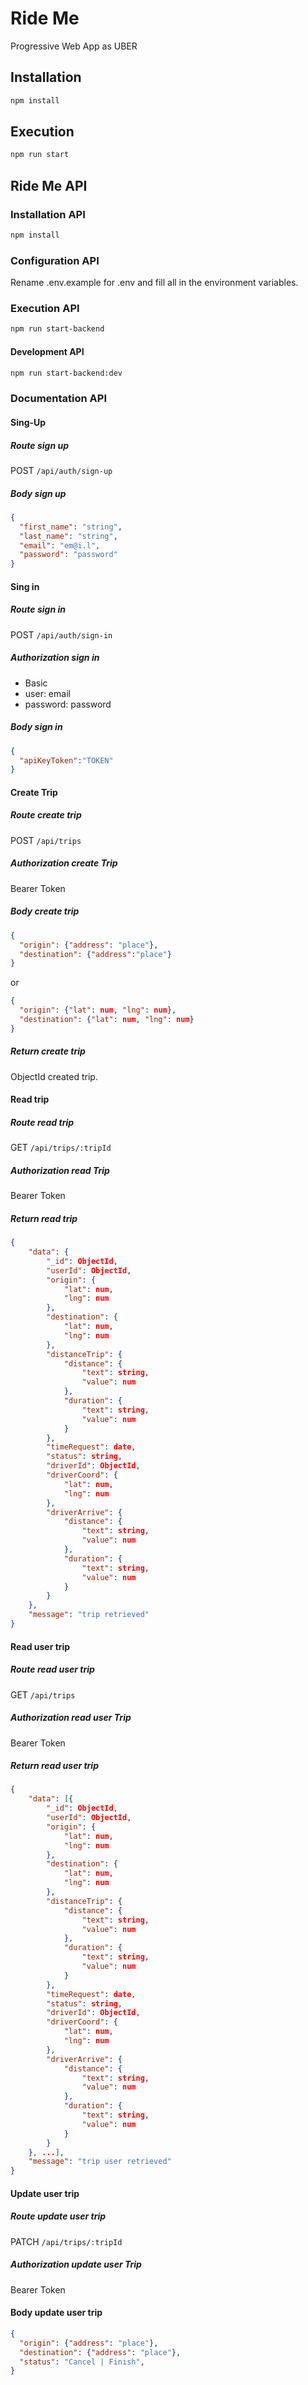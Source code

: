 # Ride Me

Progressive Web App as UBER

## Installation

```bash
npm install
```

## Execution

```bash
npm run start
```

## Ride Me API

### Installation API

```bash
npm install
```

### Configuration API

Rename .env.example for .env and fill all in the environment variables.

### Execution API

```bash
npm run start-backend
```

#### Development API

```bash
npm run start-backend:dev
```

### Documentation API

#### Sing-Up

##### Route sign up

POST `/api/auth/sign-up`

##### Body sign up

```json
{
  "first_name": "string",
  "last_name": "string",
  "email": "em@i.l",
  "password": "password"
}
```

#### Sing in

##### Route sign in

POST `/api/auth/sign-in`

##### Authorization sign in

- Basic
- user: email
- password: password

##### Body sign in

```json
{
  "apiKeyToken":"TOKEN"
}
```

#### Create Trip

##### Route create trip

POST `/api/trips`

##### Authorization create Trip

Bearer Token

##### Body create trip

```json
{
  "origin": {"address": "place"},
  "destination": {"address":"place"}
}
```

or

```json
{
  "origin": {"lat": num, "lng": num},
  "destination": {"lat": num, "lng": num}
}
```

##### Return create trip

ObjectId created trip.

#### Read trip

##### Route read trip

GET `/api/trips/:tripId`

##### Authorization read Trip

Bearer Token

##### Return read trip

```json
{
    "data": {
        "_id": ObjectId,
        "userId": ObjectId,
        "origin": {
            "lat": num,
            "lng": num
        },
        "destination": {
            "lat": num,
            "lng": num
        },
        "distanceTrip": {
            "distance": {
                "text": string,
                "value": num
            },
            "duration": {
                "text": string,
                "value": num
            }
        },
        "timeRequest": date,
        "status": string,
        "driverId": ObjectId,
        "driverCoord": {
            "lat": num,
            "lng": num
        },
        "driverArrive": {
            "distance": {
                "text": string,
                "value": num
            },
            "duration": {
                "text": string,
                "value": num
            }
        }
    },
    "message": "trip retrieved"
}
```

#### Read user trip

##### Route read user trip

GET `/api/trips`

##### Authorization read user Trip

Bearer Token

##### Return read user trip

```json
{
    "data": [{
        "_id": ObjectId,
        "userId": ObjectId,
        "origin": {
            "lat": num,
            "lng": num
        },
        "destination": {
            "lat": num,
            "lng": num
        },
        "distanceTrip": {
            "distance": {
                "text": string,
                "value": num
            },
            "duration": {
                "text": string,
                "value": num
            }
        },
        "timeRequest": date,
        "status": string,
        "driverId": ObjectId,
        "driverCoord": {
            "lat": num,
            "lng": num
        },
        "driverArrive": {
            "distance": {
                "text": string,
                "value": num
            },
            "duration": {
                "text": string,
                "value": num
            }
        }
    }, ...],
    "message": "trip user retrieved"
}
```

#### Update user trip

##### Route update user trip

PATCH `/api/trips/:tripId`

##### Authorization update user Trip

Bearer Token

#### Body update user trip

```JSON
{
  "origin": {"address": "place"},
  "destination": {"address": "place"},
  "status": "Cancel | Finish",
}
```
